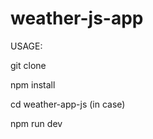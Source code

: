 # weather-js-app

USAGE:

git clone <this-repo>

npm install

cd weather-app-js (in case)

npm run dev
